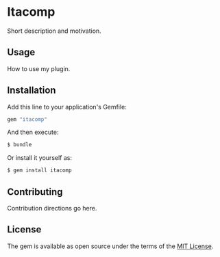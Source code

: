 # Itacomp
Short description and motivation.

## Usage
How to use my plugin.

## Installation
Add this line to your application's Gemfile:

```ruby
gem "itacomp"
```

And then execute:
```bash
$ bundle
```

Or install it yourself as:
```bash
$ gem install itacomp
```

## Contributing
Contribution directions go here.

## License
The gem is available as open source under the terms of the [MIT License](https://opensource.org/licenses/MIT).

